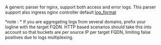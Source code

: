 A generic parser for nginx, support both access and error logs.
This parser support also ingress nginx controller default [log_format](https://kubernetes.github.io/ingress-nginx/user-guide/nginx-configuration/log-format/)


*note : * If you are aggregating logs from several domains, prefix your logline with the target FQDN. HTTP based scenarios should take this into account so that buckets are _per_ source IP per target FQDN, limiting false positives due to logs multiplexing.

